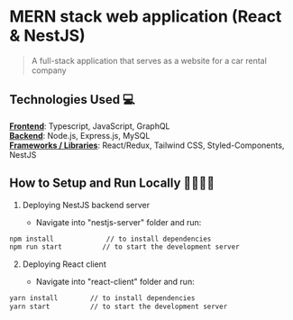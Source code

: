 # MERN stack web application (React & NestJS)

> A full-stack application that serves as a website for a car rental company

## Technologies Used 💻

<ins>**Frontend**</ins>: Typescript, JavaScript, GraphQL
<br />
<ins>**Backend**</ins>: Node.js, Express.js, MySQL
<br /><ins>**Frameworks / Libraries**</ins>: React/Redux, Tailwind CSS, Styled-Components, NestJS


## How to Setup and Run Locally 🏃‍♂️🏃‍♀️

1. Deploying NestJS backend server

   - Navigate into "nestjs-server" folder and run:

```bash
npm install             // to install dependencies
npm run start          // to start the development server
```

2. Deploying React client

   - Navigate into "react-client" folder and run:

```bash
yarn install        // to install dependencies
yarn start          // to start the development server
```
